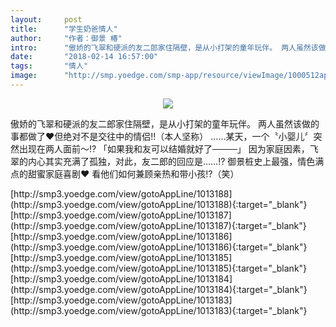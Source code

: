 ```yaml
---
layout:     post
title:      "学生奶爸情人"
author:     "作者：御景 椿"
intro:      "傲娇的飞翠和硬派的友二郎家住隔壁，是从小打架的童年玩伴。 两人虽然该做的事都做了♥但绝对不是交往中的情侣!!（本人坚称） ……某天，一个〝小婴儿〞突然出现在两人面前～!? 「如果我和友可以结婚就好了────」 因为家庭因素，飞翠的内心其实充满了孤独，对此，友二郎的回应是……!? 御景桩史上最强，情色满点的甜蜜家庭喜剧♥ 看他们如何兼顾亲热和带小孩!?（笑）"
date:       "2018-02-14 16:57:00"
tags:       "情人"
image:      "http://smp.yoedge.com/smp-app/resource/viewImage/1000512appline.png"
---
```

<div style="text-align: center">
<p><img src="http://smp.yoedge.com/smp-app/resource/viewImage/1000512appline.png"/></p>
</div>
<p class="post-meta">
<span>傲娇的飞翠和硬派的友二郎家住隔壁，是从小打架的童年玩伴。 两人虽然该做的事都做了♥但绝对不是交往中的情侣!!（本人坚称） ……某天，一个〝小婴儿〞突然出现在两人面前～!? 「如果我和友可以结婚就好了────」 因为家庭因素，飞翠的内心其实充满了孤独，对此，友二郎的回应是……!? 御景桩史上最强，情色满点的甜蜜家庭喜剧♥ 看他们如何兼顾亲热和带小孩!?（笑）</span>
</p>
[http://smp3.yoedge.com/view/gotoAppLine/1013188](http://smp3.yoedge.com/view/gotoAppLine/1013188){:target="_blank"}
[http://smp3.yoedge.com/view/gotoAppLine/1013187](http://smp3.yoedge.com/view/gotoAppLine/1013187){:target="_blank"}
[http://smp3.yoedge.com/view/gotoAppLine/1013186](http://smp3.yoedge.com/view/gotoAppLine/1013186){:target="_blank"}
[http://smp3.yoedge.com/view/gotoAppLine/1013185](http://smp3.yoedge.com/view/gotoAppLine/1013185){:target="_blank"}
[http://smp3.yoedge.com/view/gotoAppLine/1013184](http://smp3.yoedge.com/view/gotoAppLine/1013184){:target="_blank"}
[http://smp3.yoedge.com/view/gotoAppLine/1013183](http://smp3.yoedge.com/view/gotoAppLine/1013183){:target="_blank"}


